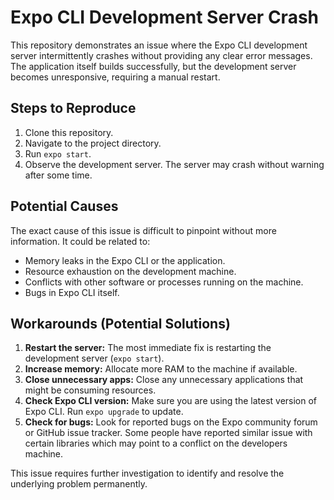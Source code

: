# Expo CLI Development Server Crash

This repository demonstrates an issue where the Expo CLI development server intermittently crashes without providing any clear error messages. The application itself builds successfully, but the development server becomes unresponsive, requiring a manual restart.

## Steps to Reproduce

1. Clone this repository.
2. Navigate to the project directory.
3. Run `expo start`.
4. Observe the development server.  The server may crash without warning after some time.

## Potential Causes

The exact cause of this issue is difficult to pinpoint without more information.  It could be related to:

* Memory leaks in the Expo CLI or the application.
* Resource exhaustion on the development machine.
* Conflicts with other software or processes running on the machine.
* Bugs in Expo CLI itself.

## Workarounds (Potential Solutions)

1. **Restart the server:** The most immediate fix is restarting the development server (`expo start`).
2. **Increase memory:** Allocate more RAM to the machine if available.
3. **Close unnecessary apps:**  Close any unnecessary applications that might be consuming resources.
4. **Check Expo CLI version:** Make sure you are using the latest version of Expo CLI. Run `expo upgrade` to update.
5. **Check for bugs:** Look for reported bugs on the Expo community forum or GitHub issue tracker. Some people have reported similar issue with certain libraries which may point to a conflict on the developers machine.

This issue requires further investigation to identify and resolve the underlying problem permanently.
